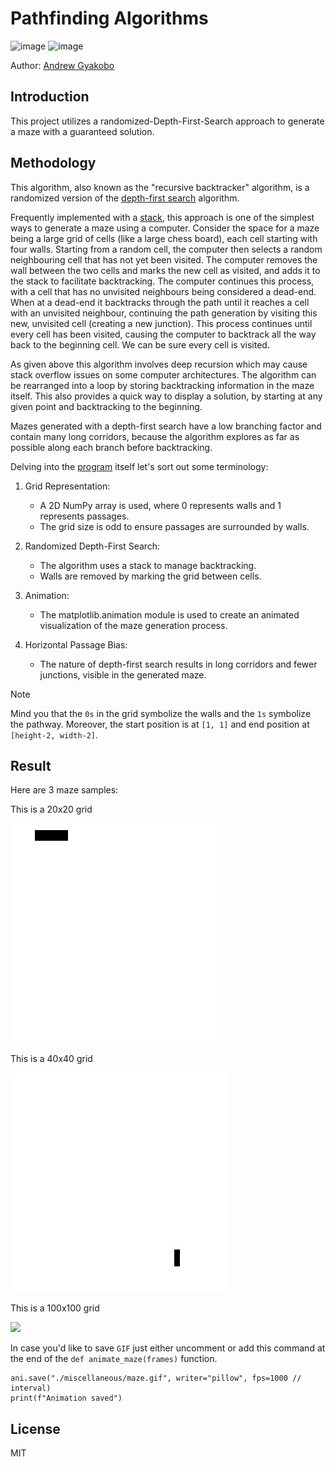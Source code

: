 # Pathfinding Algorithms 

![image](https://img.shields.io/badge/Python-FFD43B?style=for-the-badge&logo=python&logoColor=blue)
![image](https://img.shields.io/badge/windows%20terminal-4D4D4D?style=for-the-badge&logo=windows%20terminal&logoColor=white)

Author: [Andrew Gyakobo](https://github.com/Gyakobo)


## Introduction

This project utilizes a randomized-Depth-First-Search approach to generate a maze with a guaranteed solution. 

## Methodology

This algorithm, also known as the "recursive backtracker" algorithm, is a randomized version of the [depth-first search](https://en.wikipedia.org/wiki/Depth-first_search) algorithm.

Frequently implemented with a [stack](https://en.wikipedia.org/wiki/Stack_(abstract_data_type)), this approach is one of the simplest ways to generate a maze using a computer. Consider the space for a maze being a large grid of cells (like a large chess board), each cell starting with four walls. Starting from a random cell, the computer then selects a random neighbouring cell that has not yet been visited. The computer removes the wall between the two cells and marks the new cell as visited, and adds it to the stack to facilitate backtracking. The computer continues this process, with a cell that has no unvisited neighbours being considered a dead-end. When at a dead-end it backtracks through the path until it reaches a cell with an unvisited neighbour, continuing the path generation by visiting this new, unvisited cell (creating a new junction). This process continues until every cell has been visited, causing the computer to backtrack all the way back to the beginning cell. We can be sure every cell is visited.

As given above this algorithm involves deep recursion which may cause stack overflow issues on some computer architectures. The algorithm can be rearranged into a loop by storing backtracking information in the maze itself. This also provides a quick way to display a solution, by starting at any given point and backtracking to the beginning.

Mazes generated with a depth-first search have a low branching factor and contain many long corridors, because the algorithm explores as far as possible along each branch before backtracking.

Delving into the [program](./main.py) itself let's sort out some terminology:

1. Grid Representation:

    * A 2D NumPy array is used, where 0 represents walls and 1 represents passages.
    * The grid size is odd to ensure passages are surrounded by walls.

2. Randomized Depth-First Search:

    * The algorithm uses a stack to manage backtracking.
    * Walls are removed by marking the grid between cells.

3. Animation:

    * The matplotlib.animation module is used to create an animated visualization of the maze generation process.

4. Horizontal Passage Bias:

    * The nature of depth-first search results in long corridors and fewer junctions, visible in the generated maze.

>[!NOTE]
>Mind you that the `0s` in the grid symbolize the walls and the `1s` symbolize the pathway. Moreover, the start position is at `[1, 1]` and end position at `[height-2, width-2]`. 

## Result

Here are 3 maze samples:

This is a 20x20 grid

<img src="./miscellaneous/maze-generation.gif">

This is a 40x40 grid

<img src="./miscellaneous/maze-generation-2.gif">

This is a 100x100 grid

<img src="./miscellaneous/maze-generation-3.gif">

In case you'd like to save `GIF` just either uncomment or add this command at the end of the `def animate_maze(frames)` function.

```python3 
ani.save("./miscellaneous/maze.gif", writer="pillow", fps=1000 // interval) 
print(f"Animation saved")
```

## License
MIT
